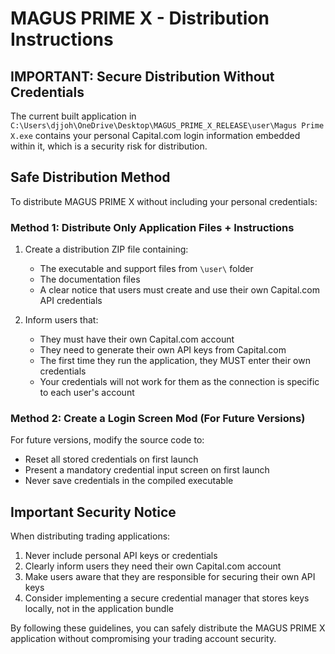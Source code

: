 # MAGUS PRIME X - Distribution Instructions

## IMPORTANT: Secure Distribution Without Credentials

The current built application in `C:\Users\djjoh\OneDrive\Desktop\MAGUS_PRIME_X_RELEASE\user\Magus Prime X.exe` contains your personal Capital.com login information embedded within it, which is a security risk for distribution.

## Safe Distribution Method

To distribute MAGUS PRIME X without including your personal credentials:

### Method 1: Distribute Only Application Files + Instructions

1. Create a distribution ZIP file containing:
   - The executable and support files from `\user\` folder
   - The documentation files
   - A clear notice that users must create and use their own Capital.com API credentials

2. Inform users that:
   - They must have their own Capital.com account
   - They need to generate their own API keys from Capital.com
   - The first time they run the application, they MUST enter their own credentials
   - Your credentials will not work for them as the connection is specific to each user's account

### Method 2: Create a Login Screen Mod (For Future Versions)

For future versions, modify the source code to:
- Reset all stored credentials on first launch
- Present a mandatory credential input screen on first launch
- Never save credentials in the compiled executable

## Important Security Notice

When distributing trading applications:
1. Never include personal API keys or credentials
2. Clearly inform users they need their own Capital.com account
3. Make users aware that they are responsible for securing their own API keys
4. Consider implementing a secure credential manager that stores keys locally, not in the application bundle

By following these guidelines, you can safely distribute the MAGUS PRIME X application without compromising your trading account security.
